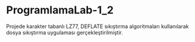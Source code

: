 # ProgramlamaLab-1_2
  Projede karakter tabanlı LZ77, DEFLATE sıkıştırma algoritmaları kullanılarak dosya sıkıştırma uygulaması gerçekleştirilmiştir.
